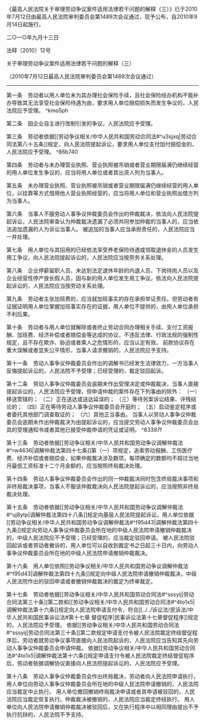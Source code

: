 《最高人民法院关于审理劳动争议案件适用法律若干问题的解释（三）》已于2010年7月12日由最高人民法院审判委员会第1489次会议通过，现予公布，自2010年9月14日起施行。

二○一○年九月十三日

法释〔2010〕12号

关于审理劳动争议案件适用法律若干问题的解释（三）

（2010年7月12日最高人民法院审判委员会第1489次会议通过）
___
第一条　劳动者以用人单位未为其办理社会保险手续，且社会保险经办机构不能补办导致其无法享受社会保险待遇为由，要求用人单位赔偿损失而发生争议的，人民法院应予受理。 ^kmo5ph

第二条　因企业自主进行改制引发的争议，人民法院应予受理。

第三条　劳动者依据[[劳动争议相关/中华人民共和国劳动合同法#^u3sjxq|劳动合同法第八十五条]]规定，向人民法院提起诉讼，要求用人单位支付加付赔偿金的，人民法院应予受理。 ^86b740

第四条　劳动者与未办理营业执照、营业执照被吊销或者营业期限届满仍继续经营的用人单位发生争议的，应当将用人单位或者其出资人列为当事人。

第五条　未办理营业执照、营业执照被吊销或者营业期限届满仍继续经营的用人单位，以挂靠等方式借用他人营业执照经营的，应当将用人单位和营业执照出借方列为当事人。

第六条　当事人不服劳动人事争议仲裁委员会作出的仲裁裁决，依法向人民法院提起诉讼，人民法院审查认为仲裁裁决遗漏了必须共同参加仲裁的当事人的，应当依法追加遗漏的人为诉讼当事人。
被追加的当事人应当承担责任的，人民法院应当一并处理。

第七条　用人单位与其招用的已经依法享受养老保险待遇或领取退休金的人员发生用工争议，向人民法院提起诉讼的，人民法院应当按劳务关系处理。

第八条　企业停薪留职人员、未达到法定退休年龄的内退人员、下岗待岗人员以及企业经营性停产放长假人员，因与新的用人单位发生用工争议，依法向人民法院提起诉讼的，人民法院应当按劳动关系处理。

第九条　劳动者主张加班费的，应当就加班事实的存在承担举证责任。但劳动者有证据证明用人单位掌握加班事实存在的证据，用人单位不提供的，由用人单位承担不利后果。

第十条　劳动者与用人单位就解除或者终止劳动合同办理相关手续、支付工资报酬、加班费、经济补偿或者赔偿金等达成的协议，不违反法律、行政法规的强制性规定，且不存在欺诈、胁迫或者乘人之危情形的，应当认定有效。
前款协议存在重大误解或者显失公平情形，当事人请求撤销的，人民法院应予支持。

第十一条　劳动人事争议仲裁委员会作出的调解书已经发生法律效力，一方当事人反悔提起诉讼的，人民法院不予受理；已经受理的，裁定驳回起诉。

第十二条　劳动人事争议仲裁委员会逾期未作出受理决定或仲裁裁决，当事人直接提起诉讼的，人民法院应予受理，但申请仲裁的案件存在下列事由的除外：
（一）移送管辖的；
（二）正在送达或送达延误的；
（三）等待另案诉讼结果、评残结论的；
（四）正在等待劳动人事争议仲裁委员会开庭的；
（五）启动鉴定程序或者委托其他部门调查取证的；
（六）其他正当事由。
当事人以劳动人事争议仲裁委员会逾期未作出仲裁裁决为由提起诉讼的，应当提交劳动人事争议仲裁委员会出具的受理通知书或者其他已接受仲裁申请的凭证或证明。 ^63397f

第十三条　劳动者依据[[劳动争议相关/中华人民共和国劳动争议调解仲裁法#^rw4636|调解仲裁法第四十七条]]第（一）项规定，追索劳动报酬、工伤医疗费、经济补偿或者赔偿金，如果仲裁裁决涉及数项，每项确定的数额均不超过当地月最低工资标准十二个月金额的，应当按照终局裁决处理。

第十四条　劳动人事争议仲裁委员会作出的同一仲裁裁决同时包含终局裁决事项和非终局裁决事项，当事人不服该仲裁裁决向人民法院提起诉讼的，应当按照非终局裁决处理。

第十五条　劳动者依据[[劳动争议相关/中华人民共和国劳动争议调解仲裁法#^uj8ytp|调解仲裁法第四十八条]]规定向基层人民法院提起诉讼，用人单位依据[[劳动争议相关/中华人民共和国劳动争议调解仲裁法#^f95d43|调解仲裁法第四十九条]]规定向劳动人事争议仲裁委员会所在地的中级人民法院申请撤销仲裁裁决的，中级人民法院应不予受理；已经受理的，应当裁定驳回申请。
被人民法院驳回起诉或者劳动者撤诉的，用人单位可以自收到裁定书之日起三十日内，向劳动人事争议仲裁委员会所在地的中级人民法院申请撤销仲裁裁决。

第十六条　用人单位依照[[劳动争议相关/中华人民共和国劳动争议调解仲裁法#^f95d43|调解仲裁法第四十九条]]规定向中级人民法院申请撤销仲裁裁决，中级人民法院作出的驳回申请或者撤销仲裁裁决的裁定为终审裁定。

第十七条　劳动者依据[[劳动争议相关/中华人民共和国劳动合同法#^sssyij|劳动合同法第三十条]]第二款和[[劳动争议相关/中华人民共和国劳动合同法#^4to1x5|调解仲裁法第十六条]]规定向人民法院申请支付令，符合[[../../诉讼法/民诉法/中华人民共和国民事诉讼法#第十七章 督促程序|民事诉讼法第十七章督促程序]]规定的，人民法院应予受理。
依据[[劳动争议相关/中华人民共和国劳动合同法#^sssyij|劳动合同法第三十条]]第二款规定申请支付令被人民法院裁定终结督促程序后，劳动者就劳动争议事项直接向人民法院起诉的，人民法院应当告知其先向劳动人事争议仲裁委员会申请仲裁。
依据[[劳动争议相关/中华人民共和国劳动合同法#^4to1x5|调解仲裁法第十六条]]规定申请支付令被人民法院裁定终结督促程序后，劳动者依据调解协议直接向人民法院提起诉讼的，人民法院应予受理。

第十八条　劳动人事争议仲裁委员会作出终局裁决，劳动者向人民法院申请执行，用人单位向劳动人事争议仲裁委员会所在地的中级人民法院申请撤销的，人民法院应当裁定中止执行。
用人单位撤回撤销终局裁决申请或者其申请被驳回的，人民法院应当裁定恢复执行。仲裁裁决被撤销的，人民法院应当裁定终结执行。
用人单位向人民法院申请撤销仲裁裁决被驳回后，又在执行程序中以相同理由提出不予执行抗辩的，人民法院不予支持。